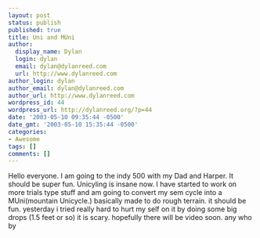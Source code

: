 ```yaml
---
layout: post
status: publish
published: true
title: Uni and MUni
author:
  display_name: Dylan
  login: dylan
  email: dylan@dylanreed.com
  url: http://www.dylanreed.com
author_login: dylan
author_email: dylan@dylanreed.com
author_url: http://www.dylanreed.com
wordpress_id: 44
wordpress_url: http://dylanreed.org/?p=44
date: '2003-05-10 09:35:44 -0500'
date_gmt: '2003-05-10 15:35:44 -0500'
categories:
- Awesome
tags: []
comments: []
---
```

<p>Hello everyone. I am going to the indy 500 with my Dad and Harper. It should be super fun. Unicyling is insane now. I have started to work on more trials type stuff and am going to convert my sem cycle into a MUni(mountain Unicycle.) basically made to do rough terrain. it should be fun. yesterday i tried really hard to hurt my self on it by doing some big drops (1.5 feet or so) it is scary. hopefully there will be video soon. any who by</p>
